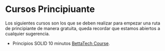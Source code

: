 # Cursos Principiuante
Los siguientes cursos son los que se deben realizar para empezar una ruta de principiante de manera gratuita, queda recordar que estamos abiertos a cualquier sugerencia.

- Principios SOLID 10 minutos [BettaTech Course](https://www.youtube.com/watch?v=2X50sKeBAcQ "BettaTech cursos gratis").
